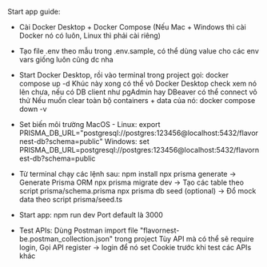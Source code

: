 Start app guide:

- Cài Docker Desktop + Docker Compose (Nếu Mac + Windows thì cài Docker nó có luôn, Linux thì phải cài riêng)

- Tạo file .env theo mẫu trong .env.sample, có thể dùng value cho các env vars giống luôn cũng dc nha

- Start Docker Desktop, rồi vào terminal trong project gọi: docker compose up -d
  Khúc này xong có thể vô Docker Desktop check xem nó lên chưa, nếu có DB client như pgAdmin hay DBeaver có thể connect vô thử
  Nếu muốn clear toàn bộ containers + data của nó: docker compose down -v

- Set biến môi trường
  MacOS - Linux: export PRISMA_DB_URL="postgresql://postgres:123456@localhost:5432/flavornest-db?schema=public"
  Windows: set PRISMA_DB_URL=postgresql://postgres:123456@localhost:5432/flavornest-db?schema=public
- Từ terminal chạy các lệnh sau:
  npm install
  npx prisma generate -> Generate Prisma ORM
  npx prisma migrate dev -> Tạo các table theo script prisma/schema.prisma
  npx prisma db seed (optional) -> Đổ mock data theo script prisma/seed.ts

- Start app:
  npm run dev
  Port default là 3000

- Test APIs:
  Dùng Postman import file "flavornest-be.postman_collection.json" trong project
  Tùy API mà có thể sẽ require login, Gọi API register -> login để nó set Cookie trước khi test các APIs khác
